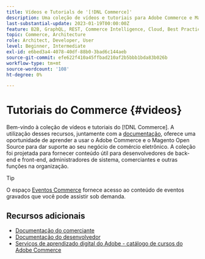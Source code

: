 ```yaml
---
title: Vídeos e Tutorials de '[!DNL Commerce]'
description: Uma coleção de vídeos e tutoriais para Adobe Commerce e Magento Open Source
last-substantial-update: 2023-01-19T00:00:00Z
feature: B2B, GraphQL, REST, Commerce Intelligence, Cloud, Best Practices, API Mesh, App Builder
topic: Commerce, Architecture
role: Architect, Developer, User
level: Beginner, Intermediate
exl-id: e6bed3a4-4078-40df-88b0-3bad6c144aeb
source-git-commit: efe622f410a45ffbad210af2b5bbb1bda83b026b
workflow-type: tm+mt
source-wordcount: '108'
ht-degree: 0%

---
```


# Tutoriais do Commerce {#videos}

Bem-vindo à coleção de vídeos e tutoriais do [!DNL Commerce]. A utilização desses recursos, juntamente com a [documentação](https://experienceleague.adobe.com/docs/commerce.html), oferece uma oportunidade de aprender a usar o Adobe Commerce e o Magento Open Source para dar suporte ao seu negócio de comércio eletrônico. A coleção foi projetada para fornecer conteúdo útil para desenvolvedores de back-end e front-end, administradores de sistema, comerciantes e outras funções na organização.

<div id="recs-overview-body-1"></div>
<div id="recs-overview-body-2"></div>
<div id="recs-overview-body-3"></div>
<div id="recs-overview-body-4"></div>
<div id="recs-overview-body-5"></div>
<div id="recs-overview-body-6"></div>

>[!TIP]
>
>O espaço [Eventos Commerce](https://experienceleague.adobe.com/docs/commerce-events/events/overview.html) fornece acesso ao conteúdo de eventos gravados que você pode assistir sob demanda.

## Recursos adicionais

- [Documentação do comerciante](https://experienceleague.adobe.com/docs/commerce-admin/user-guides/home.html)
- [Documentação do desenvolvedor](https://developer.adobe.com/commerce)
- [Serviços de aprendizado digital do Adobe - catálogo de cursos do Adobe Commerce](https://learning.adobe.com/catalog.html?solution=Adobe%20Commerce)
